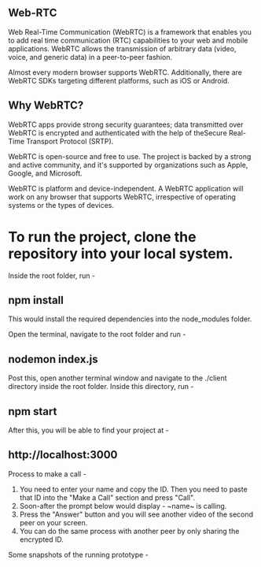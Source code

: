 ## Web-RTC

Web Real-Time Communication (WebRTC) is a framework that enables you to add real time communication (RTC) capabilities to your web and mobile applications. WebRTC allows the transmission of arbitrary data (video, voice, and generic data) in a peer-to-peer fashion.

Almost every modern browser supports WebRTC. Additionally, there are WebRTC SDKs targeting different platforms, such as iOS or Android.

## Why WebRTC?

WebRTC apps provide strong security guarantees; data transmitted over WebRTC is encrypted and authenticated with the help of theSecure Real-Time Transport Protocol (SRTP).

WebRTC is open-source and free to use. The project is backed by a strong and active community, and it's supported by organizations such as Apple, Google, and Microsoft.

WebRTC is platform and device-independent. A WebRTC application will work on any browser that supports WebRTC, irrespective of operating systems or the types of devices.

# To run the project, clone the repository into your local system.

Inside the root folder, run -

## npm install

This would install the required dependencies into the node_modules folder.

Open the terminal, navigate to the root folder and run -

## nodemon index.js

Post this, open another terminal window and navigate to the ./client directory inside the root folder. Inside this directory, run -

## npm start

After this, you will be able to find your project at -

## http://localhost:3000

Process to make a call -

1. You need to enter your name and copy the ID. Then you need to paste that ID into the "Make a Call" section and press "Call".
2. Soon-after the prompt below would display -
   ~name~ is calling.
3. Press the "Answer" button and you will see another video of the second peer on your screen.
4. You can do the same process with another peer by only sharing the encrypted ID.

Some snapshots of the running prototype -
